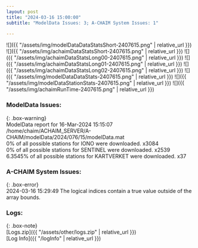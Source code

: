 ```yaml
---
layout: post
title: "2024-03-16 15:00:00"
subtitle: "ModelData Issues: 3; A-CHAIM System Issues: 1"

---
```


![]({{ "/assets/img/modelDataDataStatsShort-2407615.png" | relative_url }})
![]({{ "/assets/img/achaimDataStatsShort-2407615.png" | relative_url }})
![]({{ "/assets/img/achaimDataStatsLong00-2407615.png" | relative_url }})
![]({{ "/assets/img/achaimDataStatsLong01-2407615.png" | relative_url }})
![]({{ "/assets/img/achaimDataStatsLong02-2407615.png" | relative_url }})
![]({{ "/assets/img/modelDataDataStats-2407615.png" | relative_url }})
![]({{ "/assets/img/modelDataStationStats-2407615.png" | relative_url }})
![]({{ "/assets/img/achaimRunTime-2407615.png" | relative_url }})


### ModelData Issues:  
  
{: .box-warning}  
 ModelData report for 16-Mar-2024 15:15:07   
 /home/chaim/ACHAIM_SERVER/A-CHAIM/modelData/2024/076/15/modelData.mat   
 0% of all possible stations for IONO were downloaded. x3084   
 0% of all possible stations for SENTINEL were downloaded. x2539   
 6.3545% of all possible stations for KARTVERKET were downloaded. x37   
  
### A-CHAIM System Issues:  
  
{: .box-error}  
2024-03-16 15:29:49 The logical indices contain a true value outside of the array bounds.  

### Logs:  
  
{: .box-note}  
[Logs.zip]({{ "/assets/other/logs.zip" | relative_url }})  
[Log Info]({{ "/logInfo" | relative_url }})  
